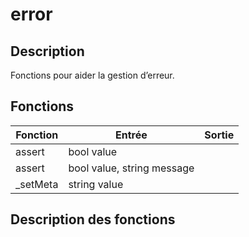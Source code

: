 # error

## Description

Fonctions pour aider la gestion d’erreur.

## Fonctions

|Fonction|Entrée|Sortie|
|-|-|-|
|assert|bool value||
|assert|bool value, string message||
|\_setMeta|string value||

## Description des fonctions


